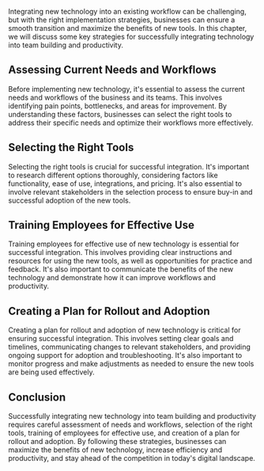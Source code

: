 
Integrating new technology into an existing workflow can be challenging, but with the right implementation strategies, businesses can ensure a smooth transition and maximize the benefits of new tools. In this chapter, we will discuss some key strategies for successfully integrating technology into team building and productivity.

Assessing Current Needs and Workflows
-------------------------------------

Before implementing new technology, it's essential to assess the current needs and workflows of the business and its teams. This involves identifying pain points, bottlenecks, and areas for improvement. By understanding these factors, businesses can select the right tools to address their specific needs and optimize their workflows more effectively.

Selecting the Right Tools
-------------------------

Selecting the right tools is crucial for successful integration. It's important to research different options thoroughly, considering factors like functionality, ease of use, integrations, and pricing. It's also essential to involve relevant stakeholders in the selection process to ensure buy-in and successful adoption of the new tools.

Training Employees for Effective Use
------------------------------------

Training employees for effective use of new technology is essential for successful integration. This involves providing clear instructions and resources for using the new tools, as well as opportunities for practice and feedback. It's also important to communicate the benefits of the new technology and demonstrate how it can improve workflows and productivity.

Creating a Plan for Rollout and Adoption
----------------------------------------

Creating a plan for rollout and adoption of new technology is critical for ensuring successful integration. This involves setting clear goals and timelines, communicating changes to relevant stakeholders, and providing ongoing support for adoption and troubleshooting. It's also important to monitor progress and make adjustments as needed to ensure the new tools are being used effectively.

Conclusion
----------

Successfully integrating new technology into team building and productivity requires careful assessment of needs and workflows, selection of the right tools, training of employees for effective use, and creation of a plan for rollout and adoption. By following these strategies, businesses can maximize the benefits of new technology, increase efficiency and productivity, and stay ahead of the competition in today's digital landscape.
